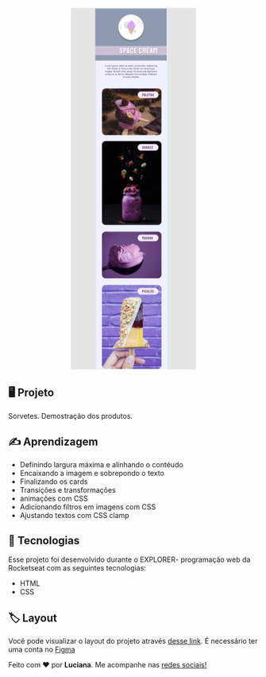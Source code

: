 <p align="center">
<img src=".github/preview.png" alt="Demonstração do projeto" width="50%" height="50%" />
</p>

## 🖥️ Projeto

Sorvetes. Demostração dos produtos.

## ✍️ Aprendizagem

- Definindo largura máxima e alinhando o contéudo
- Encaixando a imagem e sobrepondo o texto
- Finalizando os cards
- Transições e transformações
- animações com CSS
- Adicionando filtros em imagens com CSS
- Ajustando textos com CSS clamp

## 🚀 Tecnologias

Esse projeto foi desenvolvido durante o EXPLORER- programação web da Rocketseat com as seguintes tecnologias:

- HTML
- CSS

## 🏷️ Layout

Você pode visualizar o layout do projeto através
[desse link](https://www.figma.com/file/Cou4r2Roq09tkJ9etyETCF/Stage-03---Mobile-First-(Copy)?type=design&node-id=0%3A1&t=gdjGsKcNDuI8gCRk-1).
É necessário ter uma conta no [Figma](https://www.figma.com/)

Feito com ❤️ por <strong>Luciana</strong>. Me acompanhe nas [redes sociais!](https://luciana-maria.github.io/Cartao-de-visita-Rocketseat/)
